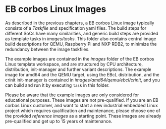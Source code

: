 # EB corbos Linux Images

As described in the previous chapters, a EB corbos Linux image typically consists of a _Taskfile_ and specification yaml files.
The build steps for different SoCs have many similarities, and generic build steps are provided as template tasks in _images/tasks_.
This folder also contains central image build descriptions for QEMU, Raspberry Pi and NXP RDB2, to minimize the redundancy between the image taskfiles.

The example images are contained in the _images_ folder of the EB corbos Linux template workspace,
and are structured by CPU architecture, distribution, init-manager and further variant descriptions.
The example image for amd64 and the QEMU target, using the EBcL distribution,
and the crinit init-manager is contained in _images/amd64/qemu/ebcl/crinit_,
and you can build and run it by executing `task` in this folder.

Please be aware that the example images are only considered for educational purposes.
These images are not pre-qualified.
If you are an EB corbos Linux customer, and want to start a new industrial embedded Linux project
which requires qualification and maintenance, please choose one of the provided _reference images_ as a starting point.
These images are already pre-qualified and get up to 15 years of maintenance.
